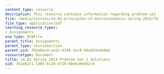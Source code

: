 ```yaml
---
content_type: resource
description: This resource contains information regarding problem set 1 solution.
file: /media/courses/14-02-principles-of-macroeconomics-spring-2014/761eb2c11d856c2bdf206be6a9e9b2c6_MIT14_02S14_pset1_sols.pdf
file_type: application/pdf
learning_resource_types:
- Assignments
ocw_type: OCWFile
parent_title: Assignments
parent_type: CourseSection
parent_uid: 703a0acd-ee51-4349-1ec0-96ad63e444b8
resourcetype: Document
title: 14.02 Spring 2014 Problem Set 1 Solutions
uid: 761eb2c1-1d85-6c2b-df20-6be6a9e9b2c6
---
```

